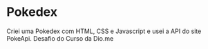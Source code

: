# Pokedex
Criei uma Pokedex com HTML, CSS e Javascript e usei a API do site PokeApi. Desafio do Curso da Dio.me

